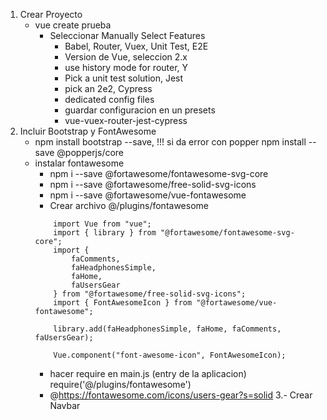 1. Crear Proyecto
    - vue create prueba
        - Seleccionar Manually Select Features
            - Babel, Router, Vuex, Unit Test, E2E
            - Version de Vue, seleccion 2.x
            - use history mode for router, Y
            - Pick a unit test solution, Jest
            - pick an 2e2, Cypress
            - dedicated config files
            - guardar configuracion en un presets
            - vue-vuex-router-jest-cypress
2. Incluir Bootstrap y FontAwesome
    - npm install bootstrap --save, !!! si da error con popper npm install --save @popperjs/core
    - instalar fontawesome
        - npm i --save @fortawesome/fontawesome-svg-core 
        - npm i --save @fortawesome/free-solid-svg-icons
        - npm i --save @fortawesome/vue-fontawesome
        - Crear archivo @/plugins/fontawesome 
        ```
            import Vue from "vue";
            import { library } from "@fortawesome/fontawesome-svg-core";
            import {
                faComments,
                faHeadphonesSimple,
                faHome,
                faUsersGear
            } from "@fortawesome/free-solid-svg-icons";
            import { FontAwesomeIcon } from "@fortawesome/vue-fontawesome";

            library.add(faHeadphonesSimple, faHome, faComments, faUsersGear);

            Vue.component("font-awesome-icon", FontAwesomeIcon);
        ```
        - hacer require en main.js (entry de la aplicacion) require('@/plugins/fontawesome')
        - @https://fontawesome.com/icons/users-gear?s=solid <font-awesome-icon icon="fa-solid fa-headphones-simple" class="me-2" />
3.- Crear Navbar